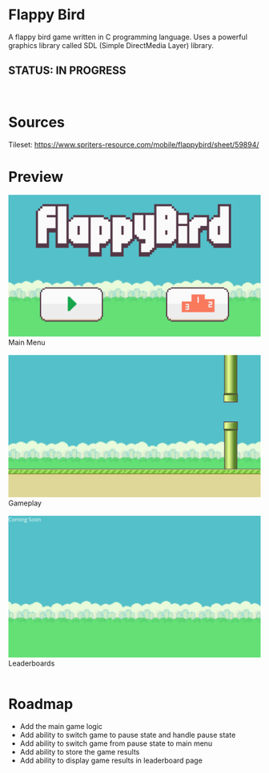 # **Flappy Bird**
A flappy bird game written in C programming language. Uses a powerful graphics library called SDL (Simple DirectMedia Layer) library.
## **STATUS:** IN PROGRESS
<br>

# **Sources**
Tileset: https://www.spriters-resource.com/mobile/flappybird/sheet/59894/

# **Preview**
<img src="./res/flappyBird-MainMenu.png"> Main Menu </img>
<br><br>
<img src="./res/flappyBird-Gameplay.png"> Gameplay </img>
<br><br>
<img src="./res/flappyBird-Leaderboards.png"> Leaderboards </img>
<br><br>

# **Roadmap**
* Add the main game logic
* Add ability to switch game to pause state and handle pause state
* Add ability to switch game from pause state to main menu
* Add ability to store the game results
* Add ability to display game results in leaderboard page